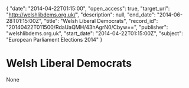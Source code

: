 {
  "date": "2014-04-22T01:15:00", 
  "open_access": true, 
  "target_url": "http://welshlibdems.org.uk/", 
  "description": null, 
  "end_date": "2014-06-28T01:15:00Z", 
  "title": "Welsh Liberal Democrats", 
  "record_id": "20140422T011500/RdaUaQMH/43hAgrN0/Cbyw==", 
  "publisher": "welshlibdems.org.uk", 
  "start_date": "2014-04-22T01:15:00Z", 
  "subject": "European Parliament Elections 2014"
}

# Welsh Liberal Democrats

None